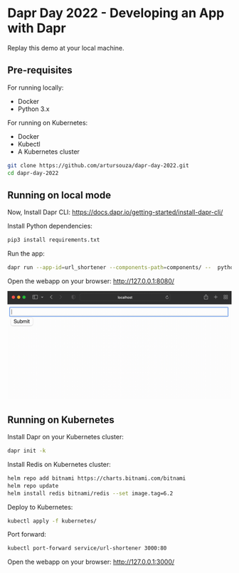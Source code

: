 # Dapr Day 2022 - Developing an App with Dapr

Replay this demo at your local machine.

## Pre-requisites

For running locally:
- Docker
- Python 3.x

For running on Kubernetes:
- Docker
- Kubectl
- A Kubernetes cluster


```sh
git clone https://github.com/artursouza/dapr-day-2022.git
cd dapr-day-2022
```

## Running on local mode

Now, Install Dapr CLI: https://docs.dapr.io/getting-started/install-dapr-cli/

Install Python dependencies:
```sh
pip3 install requirements.txt
```

Run the app:
```sh
dapr run --app-id=url_shortener --components-path=components/ --  python3 main.py
```

Open the webapp on your browser: http://127.0.0.1:8080/


 ![Demo for the URL shortener app](demo.gif)

 ## Running on Kubernetes

 Install Dapr on your Kubernetes cluster:

 ```sh
 dapr init -k
 ```

 Install Redis on Kubernetes cluster:
 ```sh
helm repo add bitnami https://charts.bitnami.com/bitnami
helm repo update
helm install redis bitnami/redis --set image.tag=6.2
 ```

 Deploy to Kubernetes:
 ```sh
 kubectl apply -f kubernetes/
 ```

Port forward:
```sh
kubectl port-forward service/url-shortener 3000:80
```

Open the webapp on your browser: http://127.0.0.1:3000/




